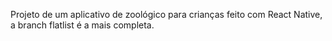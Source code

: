 Projeto de um aplicativo de zoológico para crianças feito com React Native, a branch flatlist é a mais completa.
